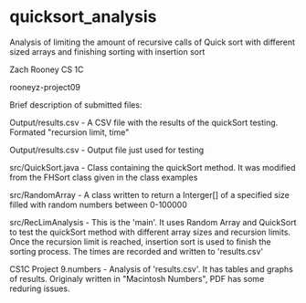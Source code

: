 # quicksort_analysis

Analysis of limiting the amount of recursive calls of Quick sort with different sized arrays and finishing sorting with insertion sort

Zach Rooney
CS 1C

rooneyz-project09


Brief description of submitted files:

Output/results.csv
    - A CSV file with the results of the quickSort testing. Formated "recursion limit, time"

Output/results.csv
    - Output file just used for testing

src/QuickSort.java
    - Class containing the quickSort method. It was modified from the FHSort class given in the class examples

src/RandomArray
    - A class written to return a Interger[] of a specified size filled with random numbers between 0-100000

src/RecLimAnalysis
    - This is the 'main'. It uses Random Array and QuickSort to test the quickSort method with different array sizes and recursion limits. Once the recursion limit is reached, insertion sort is used to finish the sorting process. The times are recorded and written to 'results.csv'


CS1C Project 9.numbers
    - Analysis of 'results.csv'. It has tables and graphs of results. Originaly written in "Macintosh Numbers", PDF has some reduring issues.
